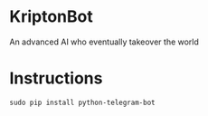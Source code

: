 # KriptonBot
An advanced AI who eventually takeover the world

# Instructions

`sudo pip install python-telegram-bot`
